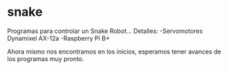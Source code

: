 # snake
Programas para controlar un Snake Robot...
Detalles:
-Servomotores Dynamixel AX-12a
-Raspberry Pi B+

Ahora mismo nos encontramos en los inicios, esperamos tener avances de los programas muy pronto.
